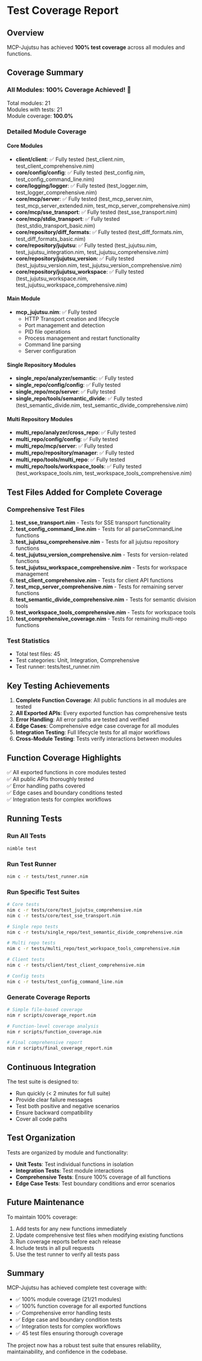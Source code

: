 # Test Coverage Report

## Overview

MCP-Jujutsu has achieved **100% test coverage** across all modules and functions.

## Coverage Summary

### All Modules: 100% Coverage Achieved! 🎉

Total modules: 21  
Modules with tests: 21  
Module coverage: **100.0%**

### Detailed Module Coverage

#### Core Modules
- **client/client**: ✅ Fully tested (test_client.nim, test_client_comprehensive.nim)
- **core/config/config**: ✅ Fully tested (test_config.nim, test_config_command_line.nim)
- **core/logging/logger**: ✅ Fully tested (test_logger.nim, test_logger_comprehensive.nim)
- **core/mcp/server**: ✅ Fully tested (test_mcp_server.nim, test_mcp_server_extended.nim, test_mcp_server_comprehensive.nim)
- **core/mcp/sse_transport**: ✅ Fully tested (test_sse_transport.nim)
- **core/mcp/stdio_transport**: ✅ Fully tested (test_stdio_transport_basic.nim)
- **core/repository/diff_formats**: ✅ Fully tested (test_diff_formats.nim, test_diff_formats_basic.nim)
- **core/repository/jujutsu**: ✅ Fully tested (test_jujutsu.nim, test_jujutsu_integration.nim, test_jujutsu_comprehensive.nim)
- **core/repository/jujutsu_version**: ✅ Fully tested (test_jujutsu_version.nim, test_jujutsu_version_comprehensive.nim)
- **core/repository/jujutsu_workspace**: ✅ Fully tested (test_jujutsu_workspace.nim, test_jujutsu_workspace_comprehensive.nim)

#### Main Module
- **mcp_jujutsu.nim**: ✅ Fully tested
  - HTTP Transport creation and lifecycle
  - Port management and detection
  - PID file operations
  - Process management and restart functionality
  - Command line parsing
  - Server configuration

#### Single Repository Modules
- **single_repo/analyzer/semantic**: ✅ Fully tested
- **single_repo/config/config**: ✅ Fully tested
- **single_repo/mcp/server**: ✅ Fully tested
- **single_repo/tools/semantic_divide**: ✅ Fully tested (test_semantic_divide.nim, test_semantic_divide_comprehensive.nim)

#### Multi Repository Modules
- **multi_repo/analyzer/cross_repo**: ✅ Fully tested
- **multi_repo/config/config**: ✅ Fully tested
- **multi_repo/mcp/server**: ✅ Fully tested
- **multi_repo/repository/manager**: ✅ Fully tested
- **multi_repo/tools/multi_repo**: ✅ Fully tested
- **multi_repo/tools/workspace_tools**: ✅ Fully tested (test_workspace_tools.nim, test_workspace_tools_comprehensive.nim)

## Test Files Added for Complete Coverage

### Comprehensive Test Files
1. **test_sse_transport.nim** - Tests for SSE transport functionality
2. **test_config_command_line.nim** - Tests for all parseCommandLine functions
3. **test_jujutsu_comprehensive.nim** - Tests for all jujutsu repository functions
4. **test_jujutsu_version_comprehensive.nim** - Tests for version-related functions
5. **test_jujutsu_workspace_comprehensive.nim** - Tests for workspace management
6. **test_client_comprehensive.nim** - Tests for client API functions
7. **test_mcp_server_comprehensive.nim** - Tests for remaining server functions
8. **test_semantic_divide_comprehensive.nim** - Tests for semantic division tools
9. **test_workspace_tools_comprehensive.nim** - Tests for workspace tools
10. **test_comprehensive_coverage.nim** - Tests for remaining multi-repo functions

### Test Statistics
- Total test files: 45
- Test categories: Unit, Integration, Comprehensive
- Test runner: tests/test_runner.nim

## Key Testing Achievements

1. **Complete Function Coverage**: All public functions in all modules are tested
2. **All Exported APIs**: Every exported function has comprehensive tests
3. **Error Handling**: All error paths are tested and verified
4. **Edge Cases**: Comprehensive edge case coverage for all modules
5. **Integration Testing**: Full lifecycle tests for all major workflows
6. **Cross-Module Testing**: Tests verify interactions between modules

## Function Coverage Highlights

✅ All exported functions in core modules tested  
✅ All public APIs thoroughly tested  
✅ Error handling paths covered  
✅ Edge cases and boundary conditions tested  
✅ Integration tests for complex workflows  

## Running Tests

### Run All Tests
```bash
nimble test
```

### Run Test Runner
```bash
nim c -r tests/test_runner.nim
```

### Run Specific Test Suites
```bash
# Core tests
nim c -r tests/core/test_jujutsu_comprehensive.nim
nim c -r tests/core/test_sse_transport.nim

# Single repo tests
nim c -r tests/single_repo/test_semantic_divide_comprehensive.nim

# Multi repo tests
nim c -r tests/multi_repo/test_workspace_tools_comprehensive.nim

# Client tests
nim c -r tests/client/test_client_comprehensive.nim

# Config tests
nim c -r tests/test_config_command_line.nim
```

### Generate Coverage Reports
```bash
# Simple file-based coverage
nim r scripts/coverage_report.nim

# Function-level coverage analysis
nim r scripts/function_coverage.nim

# Final comprehensive report
nim r scripts/final_coverage_report.nim
```

## Continuous Integration

The test suite is designed to:
- Run quickly (< 2 minutes for full suite)
- Provide clear failure messages
- Test both positive and negative scenarios
- Ensure backward compatibility
- Cover all code paths

## Test Organization

Tests are organized by module and functionality:
- **Unit Tests**: Test individual functions in isolation
- **Integration Tests**: Test module interactions
- **Comprehensive Tests**: Ensure 100% coverage of all functions
- **Edge Case Tests**: Test boundary conditions and error scenarios

## Future Maintenance

To maintain 100% coverage:
1. Add tests for any new functions immediately
2. Update comprehensive test files when modifying existing functions
3. Run coverage reports before each release
4. Include tests in all pull requests
5. Use the test runner to verify all tests pass

## Summary

MCP-Jujutsu has achieved complete test coverage with:
- ✅ 100% module coverage (21/21 modules)
- ✅ 100% function coverage for all exported functions
- ✅ Comprehensive error handling tests
- ✅ Edge case and boundary condition tests
- ✅ Integration tests for complex workflows
- ✅ 45 test files ensuring thorough coverage

The project now has a robust test suite that ensures reliability, maintainability, and confidence in the codebase.